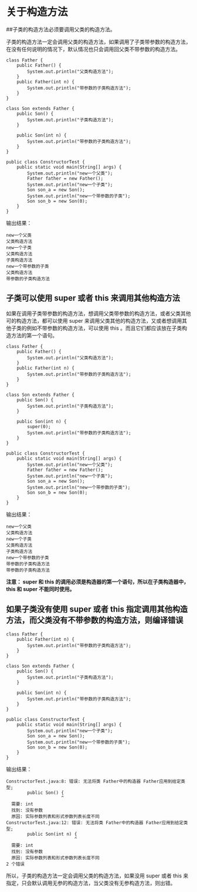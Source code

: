 # 关于构造方法

##子类的构造方法必须要调用父类的构造方法。

子类的构造方法一定会调用父类的构造方法，如果调用了子类带参数的构造方法，在没有任何说明的情况下，默认情况也只会调用回父类不带参数的构造方法。

```
class Father {
	public Father() {
		System.out.println("父类构造方法");
	}
	public Father(int n) {
		System.out.println("带参数的子类构造方法");
	}
}

class Son extends Father {
	public Son() {
		System.out.println("子类构造方法");
	}

	public Son(int n) {
		System.out.println("带参数的子类构造方法");
	}
}

public class ConstructorTest {
	public static void main(String[] args) {
		System.out.println("new一个父类");
		Father father = new Father();
		System.out.println("new一个子类");
		Son son_a = new Son();
		System.out.println("new一个带参数的子类");
		Son son_b = new Son(0);
	}
}
```

输出结果：

```
new一个父类
父类构造方法
new一个子类
父类构造方法
子类构造方法
new一个带参数的子类
父类构造方法
带参数的子类构造方法
```

## 子类可以使用 super 或者 this 来调用其他构造方法

如果在调用子类带参数的构造方法，想调用父类带参数的构造方法，或者父类其他 可的构造方法，都可以使用 super 来调用父类其他的构造方法，又或者想调用其他子类的例如不带参数的构造方法，可以使用 this 。而且它们都应该放在子类构造方法的第一个语句。

```
class Father {
	public Father() {
		System.out.println("父类构造方法");
	}
	public Father(int n) {
		System.out.println("带参数的子类构造方法");
	}
}

class Son extends Father {
	public Son() {
		System.out.println("子类构造方法");
	}

	public Son(int n) {
		super(0);
		System.out.println("带参数的子类构造方法");
	}
}

public class ConstructorTest {
	public static void main(String[] args) {
		System.out.println("new一个父类");
		Father father = new Father();
		System.out.println("new一个子类");
		Son son_a = new Son();
		System.out.println("new一个带参数的子类");
		Son son_b = new Son(0);
	}
}
```

输出结果：

```
new一个父类
父类构造方法
new一个子类
父类构造方法
子类构造方法
new一个带参数的子类
带参数的子类构造方法
带参数的子类构造方法
```

**注意： super 和 this 的调用必须是构造器的第一个语句，所以在子类构造器中， this 和 super 不能同时使用。**

## 如果子类没有使用 super 或者 this 指定调用其他构造方法，而父类没有不带参数的构造方法，则编译错误

```
class Father {
	public Father(int n) {
		System.out.println("带参数的子类构造方法");
	}
}

class Son extends Father {
	public Son() {
		System.out.println("子类构造方法");
	}

	public Son(int n) {
		System.out.println("带参数的子类构造方法");
	}
}

public class ConstructorTest {
	public static void main(String[] args) {
		System.out.println("new一个子类");
		Son son_a = new Son();
		System.out.println("new一个带参数的子类");
		Son son_b = new Son(0);
	}
}
```

输出结果：

```
ConstructorTest.java:8: 错误: 无法将类 Father中的构造器 Father应用到给定类型;
        public Son() {
                     ^
  需要: int
  找到: 没有参数
  原因: 实际参数列表和形式参数列表长度不同
ConstructorTest.java:12: 错误: 无法将类 Father中的构造器 Father应用到给定类型;
        public Son(int n) {
                          ^
  需要: int
  找到: 没有参数
  原因: 实际参数列表和形式参数列表长度不同
2 个错误
```

所以，子类的构造方法一定会调用父类的构造方法，如果没用 super 或者 this 来指定，只会默认调用无参的构造方法，当父类没有无参构造方法，则出错。

